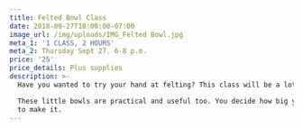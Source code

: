 ```yaml
---
title: Felted Bowl Class
date: 2018-09-27T18:00:00-07:00
image_url: /img/uploads/IMG_Felted Bowl.jpg
meta_1: '1 CLASS, 2 HOURS'
meta_2: Thursday Sept 27. 6-8 p.m.
price: '25'
price_details: Plus supplies
description: >-
  Have you wanted to try your hand at felting? This class will be a lot of fun. 

  These little bowls are practical and useful too. You decide how big you’d like
  to make it.
---
```








